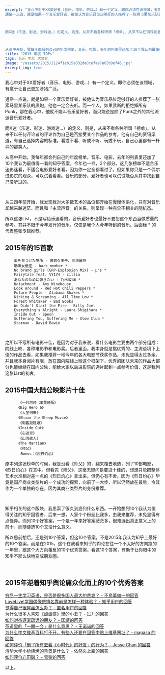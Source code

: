 ```yaml
---
excerpt: "我心中对于XX爱好者（音乐、电影、游戏…）有一个定义。即你必须在该领域，有意于让自己更加涉猎广泛。<br>
通俗一点说，就是如果一个音乐爱好者，被他认为音乐品位足够好的人推荐了一张索马里某乐队的黑炮，他也一定会去听。而一个人，如果武断的拒绝掉所有Punk，那在我心中，他就不能叫音乐爱好者，而只能说是除了Punk之外的其他流派音乐爱好者。



而X迷（乐迷、影迷、游戏迷…）的定义，则是，从来不看各种所谓「榜单」、从来不以任何评论者的评论作为自己是否接受某个作品的参考，他有自己的资讯渠道，有自己选择内容的标准，看或不看、听或不听、玩或不玩，自己心里都有一杆秤的那类人。



从高中开始，我每年都会列自己的年度榜单，音乐、电影，去年的列表里还加了10个我认为最值得一看的知乎答案。今年也一样，3个部分。这几张榜单不适合乐迷影迷看，不适合电影爱好者看，因为你一定全都看过了。但如果你只是一个偶尔进影院的观众，可以试着看看。音乐的部分，爱好者也可以试试能否从其中找到自己没听过的。"
title: "2015 年度 TOPs"
tags: 音乐 电影 次文化
image: "/assets/2015/2124f1eb15a032da0cefae7a65b9ef46.jpg"
excerpt_img: true
---
```


我心中对于XX爱好者（音乐、电影、游戏…）有一个定义。即你必须在该领域，有意于让自己更加涉猎广泛。

通俗一点说，就是如果一个音乐爱好者，被他认为音乐品位足够好的人推荐了一张索马里某乐队的黑炮，他也一定会去听。而一个人，如果武断的拒绝掉所有Punk，那在我心中，他就不能叫音乐爱好者，而只能说是除了Punk之外的其他流派音乐爱好者。

而X迷（乐迷、影迷、游戏迷…）的定义，则是，从来不看各种所谓「榜单」、从来不以任何评论者的评论作为自己是否接受某个作品的参考，他有自己的资讯渠道，有自己选择内容的标准，看或不看、听或不听、玩或不玩，自己心里都有一杆秤的那类人。

从高中开始，我每年都会列自己的年度榜单，音乐、电影，去年的列表里还加了10个我认为最值得一看的知乎答案。今年也一样，3个部分。这几张榜单不适合乐迷影迷看，不适合电影爱好者看，因为你一定全都看过了。但如果你只是一个偶尔进影院的观众，可以试着看看。音乐的部分，爱好者也可以试试能否从其中找到自己没听过的。

<br>

从三四年前开始，我发现我对大多数艺术的品位都开始在慢慢体系化，只有对音乐却越来越迷茫、而且和「主流声音」的关系，则呈现一种完全不相关的随机态。

所以这张List，不是写给乐迷看的，音乐爱好者也最好不要把这个东西当做质量的参考。其并不限于今年发行的音乐，仅仅是我个人今年听到的音乐。后面标 * 的代表整张专辑推荐。

## 2015年的15首歌

        愛を見つけた場所 - 黄前久美子、高坂麗奈
        助演女優症 - back number *
        No brand girls (GRP-Explosion Mix) - μ's *
        Fairytale feat. VY1V4 - cillia
        あなたのために弾きたい - 乃木坂46 *
        Detachment - Amy Winehouse
        Look Around - Red Hot Chili Peppers *
        Future People - Alabama Shakes *
        Kicking & Screaming - All Time Low * 
        Forest Whitaker - Bad Books
        We Didn't Start the Fire - Billy Joel
        Everything's Alright - Laura Shigihara *  
        Inside Out - Spoon
        Suffering You, Suffering Me - Slow Club *
        Starman - David Bowie

<br>

之所以不写所有电影十佳，是因为对于我来说，看什么电影主要由两个部分组成：院线上映、各种电影节和电影奖。后者里面，我本身就是挑优秀的、主流语境下上佳的作品去看，如果我推荐一堆今年的各大电影节获奖作品，未免显得太过多余。并且我本身阅片有限，放在国内院线上映这个框架下，优秀的团队未来的作品大部分也能继续在国内公映，能给大家以后进影院的选片起到一点参考价值，这是我列这张List的初衷。

## 2015中国大陆公映影片十佳

          《一代宗师 3D重映版》
          《Big Hero 6》
          《大圣归来》
          《Shaun the Sheep Movie》
          《刺客聂隐娘》
          《Inside Out》
          《心迷宫》
          《山河故人》
          《The Martian》
          《师父》
           Bonus：《烈日灼心》

原本列这张榜单的时候，我是没看《师父》的，翻来覆去地选，列了10部电影，《烈日灼心》在其中。但看完《师父》，这毫无疑问是要进十佳的，想想只能把整体艺术水准相对差一点的《烈日灼心》拿出来，但仍心有不舍。因为《烈日灼心》毕竟是国产商业类型片的一个成功的探索，向前了一大步，所以仍然放在最后，令其作为一个单独的存在，因为其商业类型片的身份推荐。

<br>

知乎相关的这个版块，我思索了很久到底列什么东西。一开始想列10个我认为值得关注的知乎回答者，后来一想，人家个个粉丝比我多，由我来推荐，未免显得有点怪异。而列10个好答案，一个是一年来好答案茫茫多，很难选出真正意义上的前十，而随便选10个又没什么意义。

所以思前想后，还是列10个答案，但这10个答案，不是2015年我认为知乎上最好的10个答案，而是在2015，这个在我看来知乎的舆论在往一个不太好的方向跑的一年里，跟这个大方向相反的10个优秀答案。看这10个答案，有助于让你眼中的知乎不那么快地变成朋友圈。

<br>

## 2015年逆着知乎舆论庸众化而上的10个优秀答案

[穷尽一生学习英语，是否是很多国人最大的悲哀？ - 不鳥萬如一的回答](http://www.zhihu.com/question/34587157/answer/62698542)<br>
[LoveLive!学园偶像祭排名靠前是怎样一种体验？ - 知乎用户的回答](https://www.zhihu.com/question/28056009/answer/70638838)<br>
[觉得自己很屌丝怎么办？ - 匿名用户的回答](http://zhihu.com/question/30477897/answer/48678093)<br>
[为什么很多人喜欢《蝙蝠侠》里的小丑？ - 过儿的回答](http://zhihu.com/question/26744566/answer/46188779)<br>
[如何对待逐渐疏远的朋友？ - 匡靖的回答](http://zhihu.com/question/29129681/answer/43399822)<br>
[茶道里的「一期一会」是什么意思？ - 王诺诺的回答](http://zhihu.com/question/20061540/answer/38954328)<br>
[为什么中文维基百科打不开，有些人还要在回答中贴上维基网址？ - magasa 的回答](https://zhihu.com/question/36096053/answer/66130887)<br>
[如何评价「删了所有去看《小时代》的好友」的行为？ - Jesse Chan 的回答](https://www.zhihu.com/question/32074954/answer/54561083)<br>
[清华大学小桥烧烤的背景是什么？ - 依然头上霜的回答](http://zhihu.com/question/37409261/answer/72564674)<br>
[如何评价岩田聪？ - 雪猹的回答](http://zhihu.com/question/32156151/answer/54916208)

以上。
